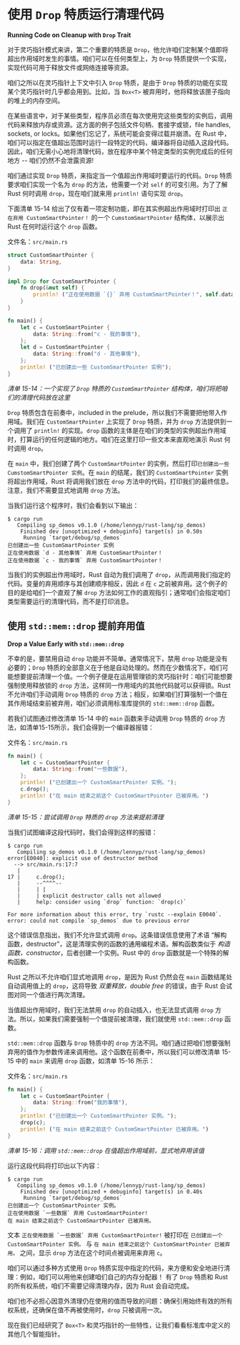 # 使用 `Drop` 特质运行清理代码

**Running Code on Cleanup with `Drop` Trait**


对于灵巧指针模式来讲，第二个重要的特质是 `Drop`，他允许咱们定制某个值即将超出作用域时发生的事情。咱们可以在任何类型上，为 `Drop` 特质提供一个实现，实现代码可用于释放文件或网络连接等资源。

咱们之所以在灵巧指针上下文中引入 `Drop` 特质，是由于 `Drop` 特质的功能在实现某个灵巧指针时几乎都会用到。比如，当 `Box<T>` 被弃用时，他将释放该匣子指向的堆上的内存空间。

在某些语言中，对于某些类型，程序员必须在每次使用完这些类型的实例后，调用代码来释放内存或资源。这方面的例子包括文件句柄、套接字或锁，file handles, sockets, or locks。如果他们忘记了，系统可能会变得过载并崩溃。在 Rust 中，咱们可以指定在值超出范围时运行一段特定的代码，编译器将自动插入这段代码。因此，咱们无需小心地将清理代码，放在程序中某个特定类型的实例完成后的任何地方 -- 咱们仍然不会泄露资源!

咱们通过实现 `Drop` 特质，来指定当一个值超出作用域时要运行的代码。`Drop` 特质要求咱们实现一个名为 `drop` 的方法，他需要一个对 `self` 的可变引用。为了了解Rust 何时调用 `drop`，现在咱们就来用 `println!` 语句实现 `drop`。

下面清单 15-14 给出了仅有着一项定制功能，即在其实例超出作用域时打印出 `正在弃用 CustomSmartPointer！` 的一个 `CumstomSmartPointer` 结构体，以展示出 Rust 在何时运行这个 `drop` 函数。

文件名：`src/main.rs`

```rust
struct CustomSmartPointer {
    data: String,
}

impl Drop for CustomSmartPointer {
    fn drop(&mut self) {
        println! ("正在使用数据 `{}` 弃用 CustomSmartPointer！", self.data);
    }
}

fn main() {
    let c = CustomSmartPointer {
        data: String::from("c - 我的事情"),
    };
    let d = CustomSmartPointer {
        data: String::from("d - 其他事情"),
    };
    println! ("已创建出一些 CustomSmartPointer 实例");
}
```

*清单 15-14：一个实现了 `Drop` 特质的 `CustomSmartPointer` 结构体，咱们将把咱们的清理代码放在这里*

`Drop` 特质包含在前奏中，included in the prelude，所以我们不需要把他带入作用域。我们在 `CustomSmartPointer` 上实现了 `Drop` 特质，并为 `drop` 方法提供到一个调用了 `println!` 的实现。`drop` 函数的主体是在咱们的类型的实例超出作用域时，打算运行的任何逻辑的地方。咱们在这里打印一些文本来直观地演示 Rust 何时调用 `drop`。

在 `main` 中，我们创建了两个 `CustomSmartPointer` 的实例，然后打印`已创建出一些 CumstomSmartPointer 实例`。在 `main` 的结尾，我们的 `CustomSmartPointer` 实例将超出作用域，Rust 将调用我们放在 `drop` 方法中的代码，打印我们的最终信息。注意，我们不需要显式地调用 `drop` 方法。

当我们运行这个程序时，我们会看到以下输出：

```console
$ cargo run
   Compiling sp_demos v0.1.0 (/home/lennyp/rust-lang/sp_demos)
    Finished dev [unoptimized + debuginfo] target(s) in 0.50s
     Running `target/debug/sp_demos`
已创建出一些 CustomSmartPointer 实例
正在使用数据 `d - 其他事情` 弃用 CustomSmartPointer！
正在使用数据 `c - 我的事情` 弃用 CustomSmartPointer！
```

当我们的实例超出作用域时，Rust 自动为我们调用了 `drop`，从而调用我们指定的代码。变量的弃用顺序与其创建顺序相反，因此 `d` 在 `c` 之前被弃用。这个例子的目的是给咱们一个直观了解 `drop` 方法如何工作的直观指引；通常咱们会指定咱们类型需要运行的清理代码，而不是打印消息。


## 使用 `std::mem::drop` 提前弃用值

**Drop a Value Early with `std::mem::drop`**


不幸的是，要禁用自动 `drop` 功能并不简单。通常情况下，禁用 `drop` 功能是没有必要的；`Drop` 特质的全部意义在于他是自动处理的。然而在少数情况下，咱们可能想要提前清理一个值。一个例子便是在运用管理锁的灵巧指针时：咱们可能想要强制使用释放锁的 `drop` 方法，这样同一作用域内的其他代码就可以获得锁。Rust 不允许咱们手动调用 `Drop` 特质的 `drop` 方法；相反，如果咱们打算强制一个值在其作用域结束前被弃用，咱们必须调用标准库提供的 `std::mem::drop` 函数。

若我们试图通过修改清单 15-14 中的 `main` 函数来手动调用 `Drop` 特质的 `drop` 方法，如清单15-15所示，我们会得到一个编译器报错：

文件名：`src/main.rs`

```rust
fn main() {
    let c = CustomSmartPointer {
        data: String::from("一些数据"),
    };
    println! ("已创建出一个 CustomSmartPointer 实例。");
    c.drop();
    println! ("在 main 结束之前这个 CustomSmartPointer 已被弃用。")
}
```

*清单 15-15：尝试调用 `Drop` 特质的 `drop` 方法来提前清理*

当我们试图编译这段代码时，我们会得到这样的报错：

```console
$ cargo run
   Compiling sp_demos v0.1.0 (/home/lennyp/rust-lang/sp_demos)
error[E0040]: explicit use of destructor method
  --> src/main.rs:17:7
   |
17 |     c.drop();
   |     --^^^^--
   |     | |
   |     | explicit destructor calls not allowed
   |     help: consider using `drop` function: `drop(c)`

For more information about this error, try `rustc --explain E0040`.
error: could not compile `sp_demos` due to previous error
```

这个错误信息指出，我们不允许显式调用 `drop`。这条错误信息使用了术语 “解构函数，destructor”，这是清理实例的函数的通用编程术语。解构函数类似于 *构造函数，constructor*，后者创建一个实例。Rust 中的 `drop` 函数就是一个特殊的解构函数。

Rust 之所以不允许咱们显式地调用 `drop`，是因为 Rust 仍然会在 `main` 函数结尾处自动调用值上的 `drop`，这将导致 *双重释放，double free* 的错误，由于 Rust 会试图对同一个值进行两次清理。

当值超出作用域时，我们无法禁用 `drop` 的自动插入，也无法显式调用 `drop` 方法。所以，如果我们需要强制一个值提前被清理，我们就使用 `std::mem::drop` 函数。

`std::mem::drop` 函数与 `Drop` 特质中的 `drop` 方法不同。咱们通过把咱们想要强制弃用的值作为参数传递来调用他。这个函数在前奏中，所以我们可以修改清单 15-15 中的 `main` 来调用 `drop` 函数，如清单 15-16 所示：

文件名：`src/main.rs`

```rust
fn main() {
    let c = CustomSmartPointer {
        data: String::from("我的事情"),
    };
    println! ("已创建出一个 CustomSmartPointer 实例。");
    drop(c);
    println! ("在 main 结束之前这个 CustomSmartPointer 已被弃用。")
}
```

*清单 15-16：调用 `std::mem::drop` 在值超出作用域前，显式地弃用该值*

运行这段代码将打印出以下内容：

```console
$ cargo run
   Compiling sp_demos v0.1.0 (/home/lennyp/rust-lang/sp_demos)
    Finished dev [unoptimized + debuginfo] target(s) in 0.40s
     Running `target/debug/sp_demos`
已创建出一个 CustomSmartPointer 实例。
正在使用数据 `一些数据` 弃用 CustomSmartPointer!
在 main 结束之前这个 CustomSmartPointer 已被弃用。
```

文本 ``正在使用数据 `一些数据` 弃用 CustomSmartPointer!`` 被打印在 `已创建出一个 CustomSmartPointer 实例。` 与 `在 main 结束之前这个 CustomSmartPointer 已被弃用。` 之间，显示 `drop` 方法在这个时间点被调用来弃用 `c`。

咱们可以通过多种方式使用 `Drop` 特质实现中指定的代码，来方便和安全地进行清理：例如，咱们可以用他来创建咱们自己的内存分配器！ 有了 `Drop` 特质和 Rust 的所有权系统，咱们不需要记得清理内存，因为 Rust 会自动完成。

咱们也不必担心因意外清理仍在使用的值而导致的问题：确保引用始终有效的所有权系统，还确保在值不再被使用时，`drop` 只被调用一次。

现在我们已经研究了 `Box<T>` 和灵巧指针的一些特性，让我们看看标准库中定义的其他几个智能指针。
